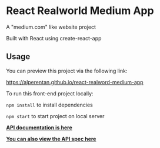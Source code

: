 # React Realworld Medium App

A "medium.com" like website project

Built with React using create-react-app

Usage
-------------
You can preview this project via the following link:

https://alperentan.github.io/react-realword-medium-app

To run this front-end project locally:

`npm install` to install dependencies

`npm start` to start project on local server




[**API documentation is here**](https://realworld-docs.netlify.app/docs/specs/frontend-specs/swagger/)<br>


[**You can also view the API spec here**](https://github.com/gothinkster/realworld/tree/main/api)<br>
